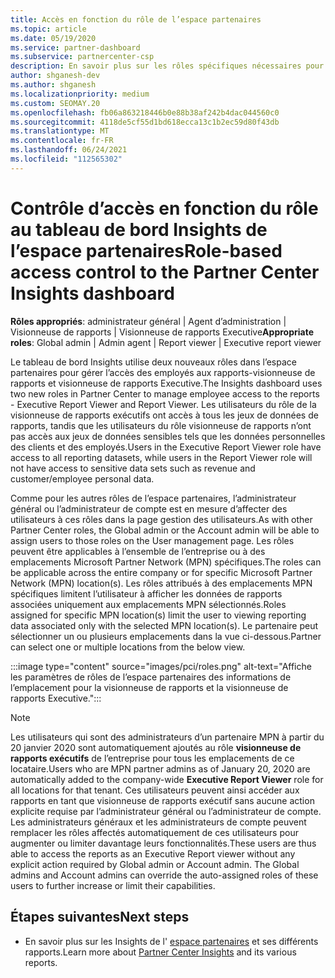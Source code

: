 ```yaml
---
title: Accès en fonction du rôle de l’espace partenaires
ms.topic: article
ms.date: 05/19/2020
ms.service: partner-dashboard
ms.subservice: partnercenter-csp
description: En savoir plus sur les rôles spécifiques nécessaires pour voir les rapports de l’espace partenaires. Celles-ci incluent les rôles de visionneuse de rapports Executive et de visionneuse de rapports.
author: shganesh-dev
ms.author: shganesh
ms.localizationpriority: medium
ms.custom: SEOMAY.20
ms.openlocfilehash: fb06a863218446b0e88b38af242b4dac044560c0
ms.sourcegitcommit: 4118de5cf55d1bd618ecca13c1b2ec59d80f43db
ms.translationtype: MT
ms.contentlocale: fr-FR
ms.lasthandoff: 06/24/2021
ms.locfileid: "112565302"
---
```

# <a name="role-based-access-control-to-the-partner-center-insights-dashboard"></a><span data-ttu-id="7bd4b-104">Contrôle d’accès en fonction du rôle au tableau de bord Insights de l’espace partenaires</span><span class="sxs-lookup"><span data-stu-id="7bd4b-104">Role-based access control to the Partner Center Insights dashboard</span></span>

<span data-ttu-id="7bd4b-105">**Rôles appropriés**: administrateur général | Agent d’administration | Visionneuse de rapports | Visionneuse de rapports Executive</span><span class="sxs-lookup"><span data-stu-id="7bd4b-105">**Appropriate roles**: Global admin | Admin agent | Report viewer | Executive report viewer</span></span>

<span data-ttu-id="7bd4b-106">Le tableau de bord Insights utilise deux nouveaux rôles dans l’espace partenaires pour gérer l’accès des employés aux rapports-visionneuse de rapports et visionneuse de rapports Executive.</span><span class="sxs-lookup"><span data-stu-id="7bd4b-106">The Insights dashboard uses two new roles in Partner Center to manage employee access to the reports - Executive Report Viewer and Report Viewer.</span></span>  <span data-ttu-id="7bd4b-107">Les utilisateurs du rôle de la visionneuse de rapports exécutifs ont accès à tous les jeux de données de rapports, tandis que les utilisateurs du rôle visionneuse de rapports n’ont pas accès aux jeux de données sensibles tels que les données personnelles des clients et des employés.</span><span class="sxs-lookup"><span data-stu-id="7bd4b-107">Users in the Executive Report Viewer role have access to all reporting datasets, while users in the Report Viewer role will not have access to sensitive data sets such as revenue and customer/employee personal data.</span></span>  

<span data-ttu-id="7bd4b-108">Comme pour les autres rôles de l’espace partenaires, l’administrateur général ou l’administrateur de compte est en mesure d’affecter des utilisateurs à ces rôles dans la page gestion des utilisateurs.</span><span class="sxs-lookup"><span data-stu-id="7bd4b-108">As with other Partner Center roles, the Global admin or the Account admin will be able to assign users to those roles on the User management page.</span></span> <span data-ttu-id="7bd4b-109">Les rôles peuvent être applicables à l’ensemble de l’entreprise ou à des emplacements Microsoft Partner Network (MPN) spécifiques.</span><span class="sxs-lookup"><span data-stu-id="7bd4b-109">The roles can be applicable across the entire company or for specific Microsoft Partner Network (MPN) location(s).</span></span> <span data-ttu-id="7bd4b-110">Les rôles attribués à des emplacements MPN spécifiques limitent l’utilisateur à afficher les données de rapports associées uniquement aux emplacements MPN sélectionnés.</span><span class="sxs-lookup"><span data-stu-id="7bd4b-110">Roles assigned for specific MPN location(s) limit the user to viewing reporting data associated only with the selected MPN location(s).</span></span> <span data-ttu-id="7bd4b-111">Le partenaire peut sélectionner un ou plusieurs emplacements dans la vue ci-dessous.</span><span class="sxs-lookup"><span data-stu-id="7bd4b-111">Partner can select one or multiple locations from the below view.</span></span>

:::image type="content" source="images/pci/roles.png" alt-text="Affiche les paramètres de rôles de l’espace partenaires des informations de l’emplacement pour la visionneuse de rapports et la visionneuse de rapports Executive.":::

>[!Note]
> <span data-ttu-id="7bd4b-113">Les utilisateurs qui sont des administrateurs d’un partenaire MPN à partir du 20 janvier 2020 sont automatiquement ajoutés au rôle **visionneuse de rapports exécutifs** de l’entreprise pour tous les emplacements de ce locataire.</span><span class="sxs-lookup"><span data-stu-id="7bd4b-113">Users who are MPN partner admins as of January 20, 2020 are automatically added to the company-wide **Executive Report Viewer** role for all locations for that tenant.</span></span> <span data-ttu-id="7bd4b-114">Ces utilisateurs peuvent ainsi accéder aux rapports en tant que visionneuse de rapports exécutif sans aucune action explicite requise par l’administrateur général ou l’administrateur de compte. Les administrateurs généraux et les administrateurs de compte peuvent remplacer les rôles affectés automatiquement de ces utilisateurs pour augmenter ou limiter davantage leurs fonctionnalités.</span><span class="sxs-lookup"><span data-stu-id="7bd4b-114">These users are thus able to access the reports as an Executive Report viewer without any explicit action required by Global admin or Account admin. The Global admins and Account admins can override the auto-assigned roles of these users to further increase or limit their capabilities.</span></span>

## <a name="next-steps"></a><span data-ttu-id="7bd4b-115">Étapes suivantes</span><span class="sxs-lookup"><span data-stu-id="7bd4b-115">Next steps</span></span>

- <span data-ttu-id="7bd4b-116">En savoir plus sur les Insights de l' [espace partenaires](partner-center-insights.md) et ses différents rapports.</span><span class="sxs-lookup"><span data-stu-id="7bd4b-116">Learn more about [Partner Center Insights](partner-center-insights.md) and its various reports.</span></span>
